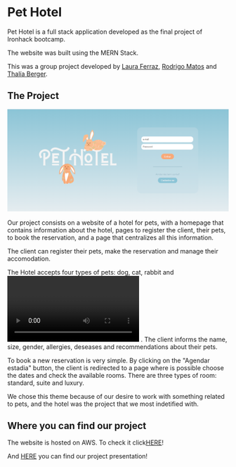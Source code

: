 <h1>Pet Hotel</h1>

<p>Pet Hotel is a full stack application developed as the final project of Ironhack bootcamp.</p>
<p>The website was built using the MERN Stack. </p>
<p>This was a group project developed by <a target="_blank" href="https://github.com/lauraferraz5">Laura Ferraz</a>, <a target="_blank"  href="https://github.com/rodrigomatosrj">Rodrigo Matos</a> and <a target="_blank" href="https://github.com/thaliaberger">Thalía Berger</a>.</p>

<h2>The Project</h2>

<img src="./src/images/telaInicial.png" alt="Website homepage" />

<p>Our project consists on a website of a hotel for pets, with a homepage that contains information about the hotel, pages to register the client, their pets, to book the reservation, and a page that centralizes all this information.</p>
<p>The client can register their pets, make the reservation and manage their accomodation.</p>
<p>The Hotel accepts four types of pets: dog, cat, rabbit and <video src="./src/video/dino.mp4"></video> . The client informs the name, size, gender, allergies, deseases and recommendations about their pets.</p>
<p>To book a new reservation is very simple. By clicking on the "Agendar estadia" button, the client is redirected to a page where is possible choose the dates and check the available rooms. There are three types of room: standard, suite and luxury.</p>
<p>We chose this theme because of our desire to work with something related to pets, and the hotel was the project that we most indetified with.</p>

<h2>Where you can find our project</h2>

<!-- <p>The website was deployed on Vercel. Click <a target="_blank" href="https://pet-hotel.vercel.app/">HERE</a> to access the page!</p>

<p>It was also hosted on AWS. Check it clicking <a target="_blank" href="http://ec2-52-14-163-166.us-east-2.compute.amazonaws.com/">HERE</a>!</p> -->

<p>The website is hosted on AWS. To check it click<a target="_blank" href="http://ec2-52-14-163-166.us-east-2.compute.amazonaws.com/">HERE</a>!</p>

<p>And <a target="_blank" href="https://www.canva.com/design/DAEQb9SvCgU/fI6LmienIauDueBBYCQjEQ/view?utm_content=DAEQb9SvCgU&utm_campaign=designshare&utm_medium=link&utm_source=publishsharelink#9">HERE</a> you can find our project presentation!</p>


